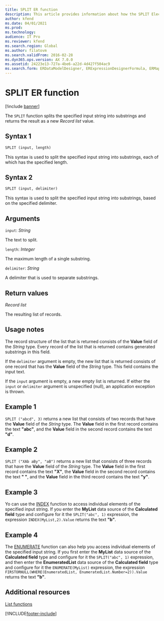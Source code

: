 ```yaml
---
title: SPLIT ER function
description: This article provides information about how the SPLIT Electronic reporting (ER) function is used.
author: kfend
ms.date: 04/01/2021
ms.prod: 
ms.technology: 
audience: IT Pro
ms.reviewer: kfend
ms.search.region: Global
ms.author: filatovm
ms.search.validFrom: 2016-02-28
ms.dyn365.ops.version: AX 7.0.0
ms.assetid: 24223e13-727a-4be6-a22d-4d427f504ac9
ms.search.form: ERDataModelDesigner, ERExpressionDesignerFormula, ERMappedFormatDesigner, ERModelMappingDesigner
---
```


# SPLIT ER function

[!include [banner](../includes/banner.md)]

The `SPLIT` function splits the specified input string into substrings and returns the result as a new *Record list* value.

## Syntax 1

```vb
SPLIT (input, length)
```

This syntax is used to split the specified input string into substrings, each of which has the specified length.

## Syntax 2

```vb
SPLIT (input, delimiter)
```

This syntax is used to split the specified input string into substrings, based on the specified delimiter.

## Arguments

`input`: *String*

The text to split.

`length`: *Integer*

The maximum length of a single substring.

`delimiter`: *String*

A delimiter that is used to separate substrings.

## Return values

*Record list*

The resulting list of records.

## Usage notes

The record structure of the list that is returned consists of the **Value** field of the *String* type. Every record of the list that is returned contains generated substrings in this field.

If the `delimiter` argument is empty, the new list that is returned consists of one record that has the **Value** field of the *String* type. This field contains the input text.

If the `input` argument is empty, a new empty list is returned. If either the `input` or `delimiter` argument is unspecified (null), an application exception is thrown.

## Example 1

`SPLIT ("abcd", 3)` returns a new list that consists of two records that have the **Value** field of the *String* type. The **Value** field in the first record contains the text **"abc"**, and the **Value** field in the second record contains the text **"d"**.

## Example 2

`SPLIT ("XAb aBy", "aB")` returns a new list that consists of three records that have the **Value** field of the *String* type. The **Value** field in the first record contains the text **"X"**, the **Value** field in the second record contains the text **"&nbsp;"**, and the **Value** field in the third record contains the text **"y"**. 

## Example 3

Yo can use the [INDEX](er-functions-list-index.md) function to access individual elements of the specified input string. If you enter the **MyList** data source of the **Calculated field** type and configure for it the `SPLIT("abc", 1)` expression, the expression `INDEX(MyList,2).Value` returns the text **"b"**.

## Example 4

The [ENUMERATE](er-functions-list-enumerate.md) function can also help you access individual elements of the specified input string. If you first enter the **MyList** data source of the **Calculated field** type and configure for it the `SPLIT("abc", 1)` expression, and then enter the **EnumeratedList** data source of the **Calculated field** type and configure for it the `ENUMERATE(MyList)` expression, the expression `FIRSTORNULL(WHERE(EnumeratedList, EnumeratedList.Number=2)).Value` returns the text **"b"**.

## Additional resources

[List functions](er-functions-category-list.md)


[!INCLUDE[footer-include](../../../includes/footer-banner.md)]
